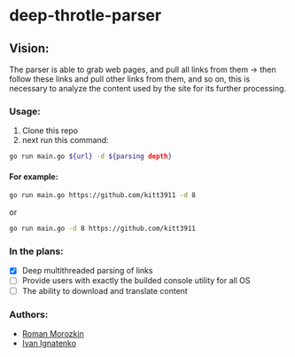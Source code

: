 # deep-throtle-parser

## Vision:
The parser is able to grab web pages, and pull all links from them -> then
follow these links and pull other links from them, and so on, this is necessary to analyze the content used by the site for its further processing.

### Usage:

1. Clone this repo
2. next run this command: 
```bash
go run main.go ${url} -d ${parsing depth}
```

#### For example:

```bash
go run main.go https://github.com/kitt3911 -d 8
```

or

```bash
go run main.go -d 8 https://github.com/kitt3911
```

### In the plans: 

- [x] Deep multithreaded parsing of links
- [ ] Provide users with exactly the builded console utility for all OS
- [ ] The ability to download and translate content

### Authors:

* [Roman Morozkin](https://github.com/MartIden)
* [Ivan Ignatenko](https://github.com/kitt3911)
